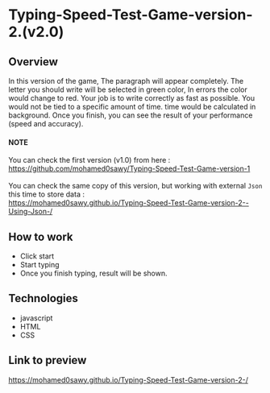 # Typing-Speed-Test-Game-version-2.(v2.0)

## Overview

In this version of the game, The paragraph will appear completely. The letter you should write will be selected in green color, In errors the color would change to red. Your job is to write correctly as fast as possible. You would not be tied to a specific amount of time. time would be calculated in background. Once you finish, you can see the result of your performance (speed and accuracy).
#### NOTE
You can check the first version (v1.0) from here : <br>
https://github.com/mohamed0sawy/Typing-Speed-Test-Game-version-1
<br><br>
You can check the same copy of this version, but working with external `Json` this time to store data : <br>
https://mohamed0sawy.github.io/Typing-Speed-Test-Game-version-2--Using-Json-/

## How to work
* Click start 
* Start typing
* Once you finish typing, result will be shown.

## Technologies
* javascript
* HTML
* CSS


## Link to preview
https://mohamed0sawy.github.io/Typing-Speed-Test-Game-version-2-/



